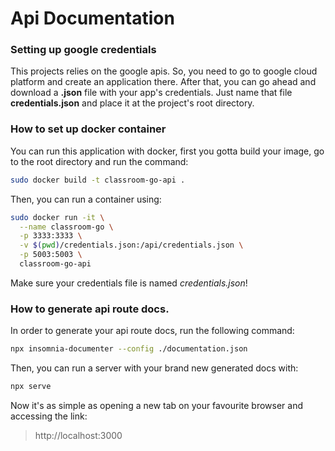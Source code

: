 # Api Documentation

### Setting up google credentials
This projects relies on the google apis. So, you need to go to google cloud platform and 
create an application there. After that, you can go ahead and download a __.json__ file with 
your app's credentials. Just name that file __credentials.json__ and place it at the project's
root directory.

### How to set up docker container
You can run this application with docker, first you gotta build your image,
go to the root directory and run the command: 

```bash
sudo docker build -t classroom-go-api .
```

Then, you can run a container using: 

```bash
sudo docker run -it \
  --name classroom-go \
  -p 3333:3333 \
  -v $(pwd)/credentials.json:/api/credentials.json \
  -p 5003:5003 \
  classroom-go-api
```

Make sure your credentials file is named *credentials.json*!

### How to generate api route docs.
In order to generate your api route docs, run the following command:

```bash
npx insomnia-documenter --config ./documentation.json
```

Then, you can run a server with your brand new generated docs with:

```bash
npx serve
```

Now it's as simple as opening a new tab on your favourite browser and accessing the link:
> http://localhost:3000
